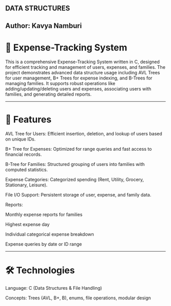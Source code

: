 ## DATA STRUCTURES

Author: Kavya Namburi
---
# 💸 Expense-Tracking System

This is a comprehensive Expense-Tracking System written in C, designed for efficient tracking and management of users, expenses, and families. The project demonstrates advanced data structure usage including AVL Trees for user management, B+ Trees for expense indexing, and B-Trees for managing families. It supports robust operations like adding/updating/deleting users and expenses, associating users with families, and generating detailed reports.

---
# 🧩 Features

AVL Tree for Users: Efficient insertion, deletion, and lookup of users based on unique IDs.

B+ Tree for Expenses: Optimized for range queries and fast access to financial records.

B-Tree for Families: Structured grouping of users into families with computed statistics.

Expense Categories: Categorized spending (Rent, Utility, Grocery, Stationary, Leisure).

File I/O Support: Persistent storage of user, expense, and family data.

Reports:

Monthly expense reports for families

Highest expense day

Individual categorical expense breakdown

Expense queries by date or ID range

---

# 🛠 Technologies

Language: C (Data Structures & File Handling)

Concepts: Trees (AVL, B+, B), enums, file operations, modular design
